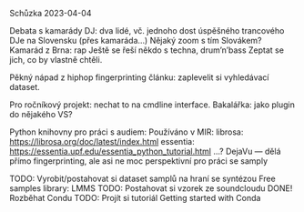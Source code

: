 Schůzka 2023-04-04


Debata s kamarády DJ: dva lidé, vč. jednoho dost úspěšného trancového DJe na Slovensku (přes kamaráda…)
Nějaký zoom s tím Slovákem?
Kamarád z Brna: rap
Ještě se řeší někdo s techna, drum’n’bass
Zeptat se jich, co by vlastně chtěli.

Pěkný nápad z hiphop fingerprinting článku: zaplevelit si vyhledávací dataset.

Pro ročníkový projekt: nechat to na cmdline interface.
Bakalářka: jako plugin do nějakého VS?

Python knihovny pro práci s audiem:
Používáno v MIR:
librosa: https://librosa.org/doc/latest/index.html 
essentia: https://essentia.upf.edu/essentia_python_tutorial.html 
…? DejaVu — dělá přímo fingerprinting, ale asi ne moc perspektivní pro práci se samply

TODO: Vyrobit/postahovat si dataset samplů na hraní se syntézou
Free samples library: LMMS
TODO: Postahovat si vzorek ze soundcloudu
DONE! Rozběhat Condu
TODO: Projít si tutoriál Getting started with Conda